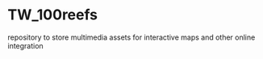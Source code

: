 # TW_100reefs
repository to store multimedia assets for interactive maps and other online integration

